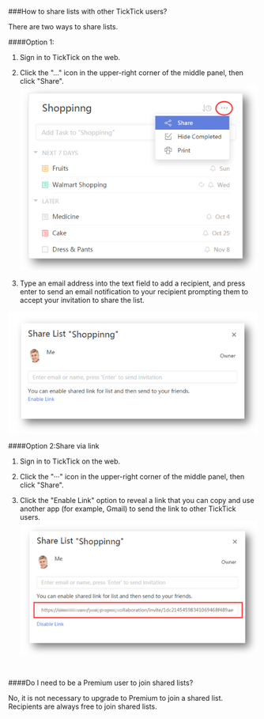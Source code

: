 ###How to share lists with other TickTick users?

There are two ways to share lists.

####Option 1:

1. Sign in to TickTick on the web.

2. Click the "..." icon in the upper-right corner of the middle panel, then click "Share".
![](web2-share.png)

3. Type an email address into the text field to add a recipient, and press enter to send an email notification to your recipient prompting them to accept your invitation to share the list.

![](../images/web2-shareemail.png)


####Option 2:Share via link

1. Sign in to TickTick on the web.

2. Click the "···" icon in the upper-right corner of the middle panel, then click "Share".

3. Click the "Enable Link" option to reveal a link that you can copy and use another app (for example, Gmail) to send the link to other TickTick users.
![](../images/web2-sharevialink.png)

<br />

####Do I need to be a Premium user to join shared lists?

No, it is not necessary to upgrade to Premium to join a shared list. Recipients are always free to join shared lists.




